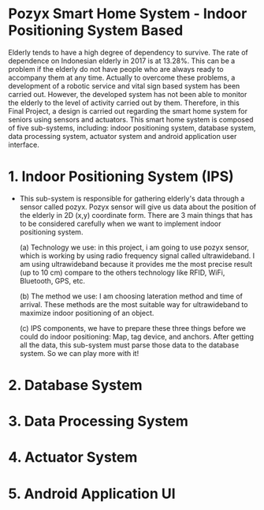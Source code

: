 # Pozyx Smart Home System - Indoor Positioning System Based
Elderly tends to have a high degree of dependency to survive. The rate of dependence on Indonesian elderly in 2017 is at 13.28%. This can be a problem if the elderly do not have people who are always ready to accompany them at any time. Actually to overcome these problems, a development of a robotic service and vital sign based system has been carried out. However, the developed system has not been able to monitor the elderly to the level of activity carried out by them. Therefore, in this Final Project, a design is carried out regarding the smart home system for seniors using sensors and actuators. This smart home system is composed of five sub-systems, including: indoor positioning system, database system, data processing system, actuator system and android application user interface.

# 1. Indoor Positioning System (IPS)
- This sub-system is responsible for gathering elderly's data through a sensor called pozyx. Pozyx sensor will give us data about the position of the elderly in 2D (x,y) coordinate form. There are 3 main things that has to be considered carefully when we want to implement indoor positioning system. 

	(a) Technology we use: in this project, i am going to use pozyx sensor, which is working by using radio frequency signal called 	ultrawideband. I am using ultrawideband because it provides me the most precise result (up to 10 cm) compare to the others technology like RFID, WiFi, Bluetooth, GPS, etc. 

	(b) The method we use: I am choosing lateration method and time of arrival. These methods are the most suitable way for ultrawideband to maximize indoor positioning of an object. 

	(c) IPS components, we have to prepare these three things before we could do indoor positioning: Map, tag device, and anchors.
After getting all the data, this sub-system must parse those data to the database system. So we can play more with it!
# 2. Database System
# 3. Data Processing System
# 4. Actuator System
# 5. Android Application UI

